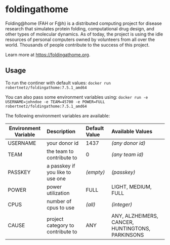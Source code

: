 # foldingathome
Folding@home (FAH or F@h) is a distributed computing project for disease research that simulates protein folding, computational drug design, and other types of molecular dynamics. As of today, the project is using the idle resources of personal computers owned by volunteers from all over the world. Thousands of people contribute to the success of this project.

Learn more at https://foldingathome.org.

## Usage

To run the continer with default values:
``docker run robertnetz/foldingathome:7.5.1_amd64``

You can also pass some environment variables using:
``docker run -e USERNAME=johndoe -e TEAM=45700 -e POWER=FULL robertnetz/foldingathome:7.5.1_amd64``

The following environment variables are available:

|Environment Variable|Description|Default Value|Available Values|
| ------------- |:-------------|:-------------|:-----|
|USERNAME|your donor id|1437|*(any donor id)*|
|TEAM|the team to contribute to|0|*(any team id)*|
|PASSKEY|a passkey if you like to use one|*(empty)*|*(passkey)*|
|POWER|power utilization|FULL|LIGHT, MEDIUM, FULL|
|CPUS|number of cpus to use|*(all)*|*(integer)*|
|CAUSE|project category to contribute to|ANY|ANY, ALZHEIMERS, CANCER, HUNTINGTONS, PARKINSONS|
